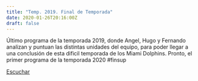 ```yaml
---
title: "Temp. 2019. Final de Temporada"
date: 2020-01-26T20:16:00Z
draft: false
---
```


Último programa de la temporada 2019, donde Angel, Hugo y Fernando analizan y puntuan las distintas unidades del equipo, para poder llegar a una conclusión de esta dificil temporada de los Miami Dolphins.
Pronto, el primer programa de la temporada 2020
#finsup

[Escuchar](https://www.ivoox.com/temp-2019-final-temporada-audios-mp3_rf_46955765_1.html)
